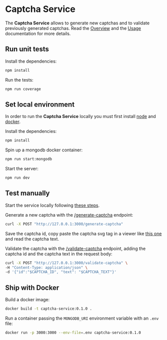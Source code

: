 # Captcha Service

The **Captcha Service** allows to generate new captchas and to validate previously generated captchas. Read the [Overview](./docs/Overview.md) and the [Usage](./docs/Usage.md) documentation for more details.

## Run unit tests

Install the dependencies:

```bash
npm install
```

Run the tests:

```bash
npm run coverage
```

## Set local environment

In order to run the **Captcha Service** locally you must first install [node](https://nodejs.org/en/download) and [docker](https://docs.docker.com/engine/install/).

Install the dependencies:

```bash
npm install
```

Spin up a mongodb docker container:

```bash
npm run start:mongodb
```

Start the server:

```bash
npm run dev
```

## Test manually

Start the service locally following [these steps](#set-local-environment).

Generate a new captcha with the [/generate-captcha](./docs/Usage.md#post-generate-captcha) endpoint:

```bash
curl -X POST "http://127.0.0.1:3000/generate-captcha"
```

Save the captcha id, copy paste the captcha svg tag in a viewer like [this one](https://www.svgviewer.dev/) and read the captcha text.

Validate the captcha with the [/validate-captcha](./docs/Usage.md#post-validate-captcha) endpoint, adding the captcha id and the captcha text in the request body:

```bash
curl -X POST "http://127.0.0.1:3000/validate-captcha" \
-H "Content-Type: application/json" \
-d '{"id":"$CAPTCHA_ID", "text": "$CAPTCHA_TEXT"}'
```

## Ship with Docker

Build a docker image:

```bash
docker build -t captcha-service:0.1.0 .
```

Run a container passing the `MONGODB_URI` environment variable with an `.env` file:

```bash
docker run -p 3000:3000 --env-file=.env captcha-service:0.1.0
```